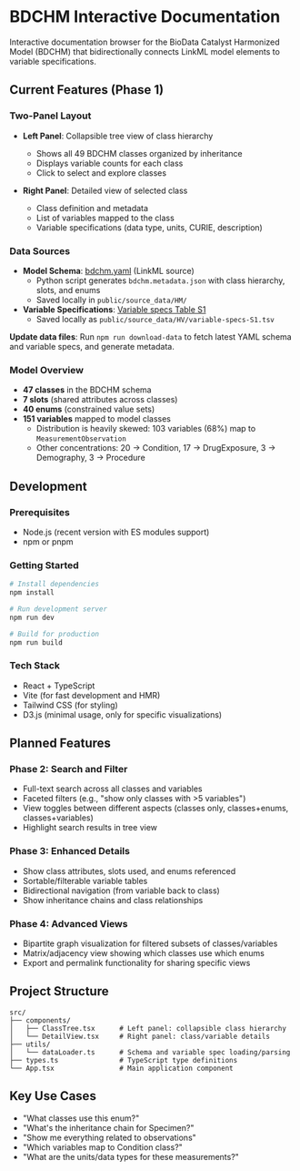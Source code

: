 # BDCHM Interactive Documentation

Interactive documentation browser for the BioData Catalyst Harmonized Model (BDCHM) that bidirectionally connects LinkML model elements to variable specifications.

## Current Features (Phase 1)

### Two-Panel Layout
- **Left Panel**: Collapsible tree view of class hierarchy
  - Shows all 49 BDCHM classes organized by inheritance
  - Displays variable counts for each class
  - Click to select and explore classes

- **Right Panel**: Detailed view of selected class
  - Class definition and metadata
  - List of variables mapped to the class
  - Variable specifications (data type, units, CURIE, description)

### Data Sources
- **Model Schema**: [bdchm.yaml](https://github.com/RTIInternational/NHLBI-BDC-DMC-HM/blob/main/src/bdchm/schema/bdchm.yaml) (LinkML source)
  - Python script generates `bdchm.metadata.json` with class hierarchy, slots, and enums
  - Saved locally in `public/source_data/HM/`
- **Variable Specifications**: [Variable specs Table S1](https://docs.google.com/spreadsheets/d/1PDaX266_H0haa0aabMYQ6UNtEKT5-ClMarP0FvNntN8/edit?gid=0#gid=0)
  - Saved locally as `public/source_data/HV/variable-specs-S1.tsv`

**Update data files**: Run `npm run download-data` to fetch latest YAML schema and variable specs, and generate metadata.

### Model Overview
- **47 classes** in the BDCHM schema
- **7 slots** (shared attributes across classes)
- **40 enums** (constrained value sets)
- **151 variables** mapped to model classes
  - Distribution is heavily skewed: 103 variables (68%) map to `MeasurementObservation`
  - Other concentrations: 20 → Condition, 17 → DrugExposure, 3 → Demography, 3 → Procedure

## Development

### Prerequisites
- Node.js (recent version with ES modules support)
- npm or pnpm

### Getting Started
```bash
# Install dependencies
npm install

# Run development server
npm run dev

# Build for production
npm run build
```

### Tech Stack
- React + TypeScript
- Vite (for fast development and HMR)
- Tailwind CSS (for styling)
- D3.js (minimal usage, only for specific visualizations)

## Planned Features

### Phase 2: Search and Filter
- Full-text search across all classes and variables
- Faceted filters (e.g., "show only classes with >5 variables")
- View toggles between different aspects (classes only, classes+enums, classes+variables)
- Highlight search results in tree view

### Phase 3: Enhanced Details
- Show class attributes, slots used, and enums referenced
- Sortable/filterable variable tables
- Bidirectional navigation (from variable back to class)
- Show inheritance chains and class relationships

### Phase 4: Advanced Views
- Bipartite graph visualization for filtered subsets of classes/variables
- Matrix/adjacency view showing which classes use which enums
- Export and permalink functionality for sharing specific views

## Project Structure
```
src/
├── components/
│   ├── ClassTree.tsx      # Left panel: collapsible class hierarchy
│   └── DetailView.tsx     # Right panel: class/variable details
├── utils/
│   └── dataLoader.ts      # Schema and variable spec loading/parsing
├── types.ts               # TypeScript type definitions
└── App.tsx                # Main application component
```

## Key Use Cases
- "What classes use this enum?"
- "What's the inheritance chain for Specimen?"
- "Show me everything related to observations"
- "Which variables map to Condition class?"
- "What are the units/data types for these measurements?"
